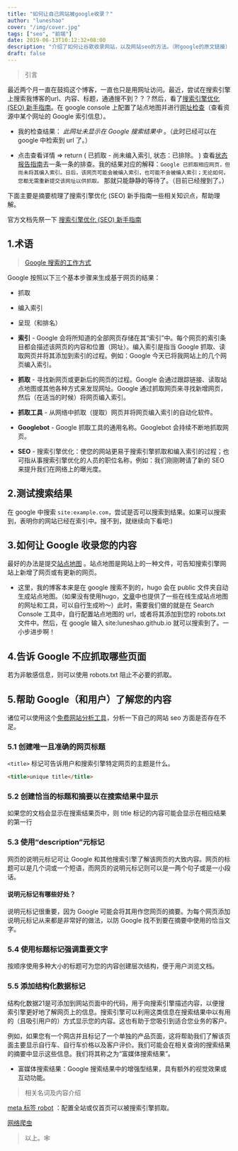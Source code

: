 ```yaml
---
title: "如何让自己网站被google收录？"
author: "luneshao"
cover: "/img/cover.jpg"
tags: ["seo", "前端"]
date: 2019-06-13T10:12:32+08:00
description: "介绍了如何让谷歌收录网站，以及网站seo的方法。（附google的原文链接）"
draft: false
---
```

> 引言

最近两个月一直在鼓捣这个博客，一直也只是用网址访问。最近，尝试在搜索引擎上搜索我博客的url、内容、标题，通通搜不到？？？然后，看了[搜索引擎优化 (SEO) 新手指南](https://support.google.com/webmasters/answer/7451184)。在 google console 上配置了站点地图并进行[网址检查](https://support.google.com/webmasters/answer/9012289#url_can_be_on_google_issues)（查看资源中某个网址的 Google 索引信息）。

* 我的检查结果： _此网址未显示在 Google 搜索结果中_ 。（此时已经可以在 google 中检索到 url 了。）

* 点击查看详情 => return ( 已抓取 - 尚未编入索引, 状态：已排除。 ) 查看[状态报告指南](https://support.google.com/webmasters/answer/7440203#discovered__unclear_status)去一条一条的排查。我的结果对应的解释：`Google 已抓取相应网页，但尚未将其编入索引。日后，该网页可能会被编入索引，也可能不会被编入索引；无论如何，您都无需重新提交该网址以供抓取。` 那就只能静静的等待了。（目前已经搜到了。）

下面主要是摘要梳理了搜索引擎优化 (SEO) 新手指南一些相关知识点，帮助理解。

官方文档先祭一下 [搜索引擎优化 (SEO) 新手指南](https://support.google.com/webmasters/answer/7451184)

## 1.术语

> [Google 搜索的工作方式](https://support.google.com/webmasters/answer/70897)

  Google 按照以下三个基本步骤来生成基于网页的结果：

  * 抓取
  * 编入索引
  * 呈现（和排名）

* **索引** - Google 会将所知道的全部网页存储在其“索引”中。每个网页的索引条目都会描述该网页的内容和位置（网址）。编入索引是指当 Google 抓取、读取网页并将其添加到索引的过程。例如：Google 今天已将我网站上的几个网页编入索引。

* **抓取** - 寻找新网页或更新后的网页的过程。Google 会通过跟踪链接、读取站点地图或其他各种方式来发现网址。Google 通过抓取网页来寻找新增网页，然后（在适当的时候）将网页编入索引。

* **抓取工具** - 从网络中抓取（提取）网页并将网页编入索引的自动化软件。

* **Googlebot** - Google 抓取工具的通用名称。Googlebot 会持续不断地抓取网页。

* **SEO** - 搜索引擎优化：使您的网站更易于搜索引擎抓取和编入索引的过程；也可指从事搜索引擎优化的人员的职位名称，例如：我们刚刚聘请了新的 SEO 来提升我们在网络上的曝光度。

## 2.测试搜索结果

在 google 中搜索 `site:example.com`，尝试是否可以搜索到结果。如果可以搜索到，表明你的网站已经在索引中。搜不到，就继续向下看吧:)

## 3.如何让 Google 收录您的内容

最好的办法是提交[站点地图](https://support.google.com/webmasters/answer/156184?hl=zh-Hans&ref_topic=4581190) 。站点地图是网站上的一种文件，可告知搜索引擎网站上新增了网页或有更新的网页。

* 这里，我的博客本来是在 google 搜索不到的，hugo 会在 public 文件夹自动生成站点地图。（如果没有使用hugo，[文章](https://support.google.com/webmasters/answer/183668?hl=zh-Hans&ref_topic=4581190)中也提供了一些在线生成站点地图的网址和工具，可以自行生成哟～）此时，需要我们做的就是在 Search Console 工具中，自行配置站点地图的 url，或者将其添加到您的 robots.txt 文件中。然后，在 google 输入 site:luneshao.github.io 就可以搜索到了。一小步进步啊！

## 4.告诉 Google 不应抓取哪些页面

若为非敏感信息，则可以使用 robots.txt 阻止不必要的抓取。

## 5.帮助 Google（和用户）了解您的内容

诸位可以使用这个[免费网站分析工具](http://analyzer.metatags.org/)，分析一下自己的网站 seo 方面是否存在不足。

### 5.1 创建唯一且准确的网页标题

`<title>` 标记可告诉用户和搜索引擎特定网页的主题是什么。

```html
<title>unique title</title>
```

### 5.2 创建恰当的标题和摘要以在搜索结果中显示

如果您的文档会显示在搜索结果页中，则 title 标记的内容可能会显示在相应结果的第一行

### 5.3 使用“description”元标记

网页的说明元标记可让 Google 和其他搜索引擎了解该网页的大致内容。网页的标题可以是几个词或一个短语，而网页的说明元标记则可以是一两个句子或是一小段话。

#### 说明元标记有哪些好处？

说明元标记很重要，因为 Google 可能会将其用作您网页的摘要。为每个网页添加说明元标记从来都是非常好的做法，以防 Google 找不到要在摘要中使用的恰当文字。

### 5.4 使用标题标记强调重要文字

按顺序使用多种大小的标题可为您的内容创建层次结构，便于用户浏览文档。

### 5.5 添加结构化数据标记

结构化数据21是可添加到网站页面中的代码，用于向搜索引擎描述内容，以便搜索引擎更好地了解网页上的信息。搜索引擎可以利用这类信息在搜索结果中以有用的（且吸引用户的）方式显示您的内容。这也有助于您吸引到适合您业务的客户。

例如，如果您有一个网店并且标记了一个单独的产品页面，这将帮助我们了解该页面主要显示自行车、自行车价格以及客户评价。我们可能会在相关查询的搜索结果的摘要中显示这些信息。我们将其称之为“富媒体搜索结果”。

* 富媒体搜索结果：Google 搜索结果中的增强型结果，具有额外的视觉效果或互动功能。

<!--more-->

> 相关名词及内容介绍

[meta 标签 robot](https://www.metatags.org/meta_name_robots) ：配置全站或仅首页可以被搜索引擎抓取。

[网络爬虫](https://zh.wikipedia.org/wiki/%E7%B6%B2%E8%B7%AF%E7%88%AC%E8%9F%B2)

> 以上。🕸
